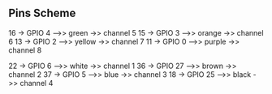 



## Pins Scheme

16 -> GPIO 4  -->>  green  ->> channel 5
15 -> GPIO 3  -->> orange  ->> channel 6
13 -> GPIO 2  -->> yellow  ->> channel 7
11 -> GPIO 0  -->> purple  ->> channel 8

22 -> GPIO 6  -->>  white  ->> channel 1 
36 -> GPIO 27 -->>  brown  ->> channel 2
37 -> GPIO 5  -->>  blue   ->> channel 3
18 -> GPIO 25 -->> black   ->> channel 4


